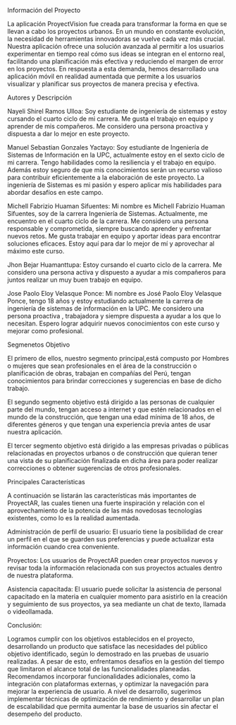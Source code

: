 
Información del Proyecto

La aplicación ProyectVision fue creada para transformar la forma en que se llevan a cabo los proyectos urbanos. En un mundo en constante evolución, la necesidad de herramientas innovadoras se vuelve cada vez más crucial. Nuestra aplicación ofrece una solución avanzada al permitir a los usuarios experimentar en tiempo real cómo sus ideas se integran en el entorno real, facilitando una planificación más efectiva y reduciendo el margen de error en los proyectos. En respuesta a esta demanda, hemos desarrollado una aplicación móvil en realidad aumentada que permite a los usuarios visualizar y planificar sus proyectos de manera precisa y efectiva.

Autores y Descripción

Nayeli Shirel Ramos Ulloa: Soy estudiante de ingeniería de sistemas y estoy cursando el cuarto ciclo de mi carrera. Me gusta el trabajo en equipo y aprender de mis compañeros. Me considero una persona proactiva y dispuesta a dar lo mejor en este proyecto.

Manuel Sebastian Gonzales Yactayo: Soy estudiante de Ingeniería de Sistemas de Información en la UPC, actualmente estoy en el sexto ciclo de mi carrera. Tengo habilidades como la resiliencia y el trabajo en equipo. Además estoy seguro de que mis conocimientos serán un recurso valioso para contribuir eficientemente a la elaboración de este proyecto. La ingeniería de Sistemas es mi pasión y espero aplicar mis habilidades para abordar desafíos en este campo.

Michell Fabrizio Huaman Sifuentes: Mi nombre es Michell Fabrizio Huaman Sifuentes, soy de la carrera Ingeniería de Sistemas. Actualmente, me encuentro en el cuarto ciclo de la carrera. Me considero una persona responsable y comprometida, siempre buscando aprender y enfrentar nuevos retos. Me gusta trabajar en equipo y aportar ideas para encontrar soluciones eficaces. Estoy aquí para dar lo mejor de mí y aprovechar al máximo este curso.

Jhon Bejar Huamanttupa: Estoy cursando el cuarto ciclo de la carrera. Me considero una persona activa y dispuesto a ayudar a mis compañeros para juntos realizar un muy buen trabajo en equipo.

Jose Paolo Eloy Velasque Ponce: Mi nombre es José Paolo Eloy Velasque Ponce, tengo 18 años y estoy estudiando actualmente la carrera de ingeniería de sistemas de información en la UPC. Me considero una persona proactiva , trabajadora y siempre dispuesta a ayudar a los que lo necesitan. Espero lograr adquirir nuevos conocimientos con este curso y mejorar como profesional.

Segmenetos Objetivo

El primero de ellos, nuestro segmento principal,está compusto por Hombres o mujeres que sean profesionales en el área de la construcción o planificación de obras, trabajan en compañías del Perú, tengan conocimientos para brindar correcciones y sugerencias en base de dicho trabajo.

El segundo segmento objetivo está dirigido a las personas de cualquier parte del mundo, tengan acceso a internet y que estén relacionados en el mundo de la construcción, que tengan una edad mínima de 18 años, de diferentes géneros y que tengan una experiencia previa antes de usar nuestra aplicación.

El tercer segmento objetivo está dirigido a las empresas privadas o públicas relacionadas en proyectos urbanos o de construcción que quieran tener una vista de su planificación finalizada en dicha área para poder realizar correcciones o obtener sugerencias de otros profesionales.

Principales Características

A continuación se listarán las características más importantes de ProyectAR, las cuales tienen una fuerte inspiración y relación con el aprovechamiento de la potencia de las más novedosas tecnologías existentes, como lo es la realidad aumentada.

Administración de perfil de usuario: El usuario tiene la posibilidad de crear un perfil en el que se guarden sus preferencias y puede actualizar esta información cuando crea conveniente.

Proyectos: Los usuarios de ProyectAR pueden crear proyectos nuevos y revisar toda la información relacionada con sus proyectos actuales dentro de nuestra plataforma.

Asistencia capacitada: El usuario puede solicitar la asistencia de personal capacitado en la materia en cualquier momento para asistirlo en la creación y seguimiento de sus proyectos, ya sea mediante un chat de texto, llamada o videollamada.

Conclusión:

Logramos cumplir con los objetivos establecidos en el proyecto, desarrollando un producto que satisface las necesidades del público objetivo identificado, según lo demostrado en las pruebas de usuario realizadas. A pesar de esto, enfrentamos desafíos en la gestión del tiempo que limitaron el alcance total de las funcionalidades planeadas. Recomendamos incorporar funcionalidades adicionales, como la integración con plataformas externas, y optimizar la navegación para mejorar la experiencia de usuario. A nivel de desarrollo, sugerimos implementar técnicas de optimización de rendimiento y desarrollar un plan de escalabilidad que permita aumentar la base de usuarios sin afectar el desempeño del producto.


